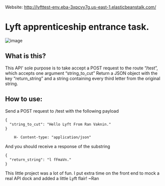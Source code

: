 Website: http://lyfttest-env.eba-3xpcvy7g.us-east-1.elasticbeanstalk.com/
# Lyft apprenticeship entrance task.

![image](https://user-images.githubusercontent.com/50976344/122619367-2959bd80-d045-11eb-83d0-3a0110c4cd67.png)

## What is this?
This API' sole purpose is to take accept a POST request to the route “/test”, which accepts one argument “string_to_cut”
Return a JSON object with the key “return_string” and a string containing every third letter from the original string.

## How to use:
Send a POST request to /test with the following payload
```
{
  "string_to_cut": "Hello Lyft From Ran Vaknin."
}
    
    H- Content-type: "application/json"
```

And you should receive a response of the substring

```
{
  "return_string": "l fFmaVn."
}

```

This little project was a lot of fun. I put extra time on the front end to mock a real API dock and added a little Lyft flair!
~Ran
